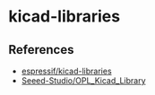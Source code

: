 # kicad-libraries

## References

- [espressif/kicad-libraries](https://github.com/espressif/kicad-libraries)
- [Seeed-Studio/OPL_Kicad_Library](https://github.com/Seeed-Studio/OPL_Kicad_Library)
